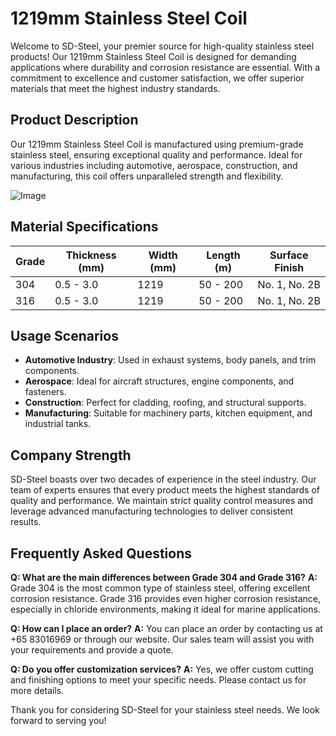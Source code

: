# 1219mm Stainless Steel Coil

Welcome to SD-Steel, your premier source for high-quality stainless steel products! Our 1219mm Stainless Steel Coil is designed for demanding applications where durability and corrosion resistance are essential. With a commitment to excellence and customer satisfaction, we offer superior materials that meet the highest industry standards.

## Product Description

Our 1219mm Stainless Steel Coil is manufactured using premium-grade stainless steel, ensuring exceptional quality and performance. Ideal for various industries including automotive, aerospace, construction, and manufacturing, this coil offers unparalleled strength and flexibility.

![Image](https://github.com/user-attachments/assets/2567258e-e124-4816-932d-1809bd27ef0b)

## Material Specifications

| Grade | Thickness (mm) | Width (mm) | Length (m) | Surface Finish |
|-------|----------------|------------|------------|----------------|
| 304   | 0.5 - 3.0      | 1219       | 50 - 200   | No. 1, No. 2B  |
| 316   | 0.5 - 3.0      | 1219       | 50 - 200   | No. 1, No. 2B  |

## Usage Scenarios

- **Automotive Industry**: Used in exhaust systems, body panels, and trim components.
- **Aerospace**: Ideal for aircraft structures, engine components, and fasteners.
- **Construction**: Perfect for cladding, roofing, and structural supports.
- **Manufacturing**: Suitable for machinery parts, kitchen equipment, and industrial tanks.

## Company Strength

SD-Steel boasts over two decades of experience in the steel industry. Our team of experts ensures that every product meets the highest standards of quality and performance. We maintain strict quality control measures and leverage advanced manufacturing technologies to deliver consistent results.

## Frequently Asked Questions

**Q: What are the main differences between Grade 304 and Grade 316?**
**A:** Grade 304 is the most common type of stainless steel, offering excellent corrosion resistance. Grade 316 provides even higher corrosion resistance, especially in chloride environments, making it ideal for marine applications.

**Q: How can I place an order?**
**A:** You can place an order by contacting us at +65 83016969 or through our website. Our sales team will assist you with your requirements and provide a quote.

**Q: Do you offer customization services?**
**A:** Yes, we offer custom cutting and finishing options to meet your specific needs. Please contact us for more details.

Thank you for considering SD-Steel for your stainless steel needs. We look forward to serving you!